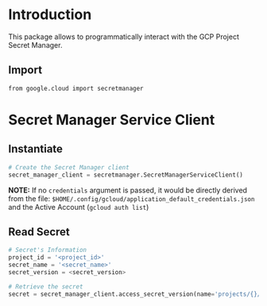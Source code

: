 # Introduction
This package allows to programmatically interact with the GCP Project Secret Manager.

## Import
```
from google.cloud import secretmanager
```

# Secret Manager Service Client
## Instantiate
``` python
# Create the Secret Manager client
secret_manager_client = secretmanager.SecretManagerServiceClient()
```
**NOTE:** If no `credentials` argument is passed, it would be directly derived from the file: `$HOME/.config/gcloud/application_default_credentials.json`
and the Active Account (`gcloud auth list`)

## Read Secret
``` python
# Secret's Information
project_id = '<project_id>'
secret_name = '<secret_name>'
secret_version = <secret_version>

# Retrieve the secret
secret = secret_manager_client.access_secret_version(name='projects/{}/secrets/{}/versions/{}'.format(project_id, secret_name, secret_version)).payload.data.decode("utf-8")
```
